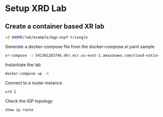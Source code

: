 # Setup XRD Lab

## Create a container based XR lab

```bash
cd $HOME/lab/example/bgp-ospf-triangle
```

Generate a docker-compose file from the docker-compose.xr.yaml sample
```bash
xr-compose -i 541301263746.dkr.ecr.us-east-1.amazonaws.com/cloud-native-router -f docker-compose.xr.yml
```

Instantiate the lab
```bash
docker-compose up -d
```

Connect to a router instance
```bash
xrd 1
```

Check the IGP topology
```bash
show ip route
```
